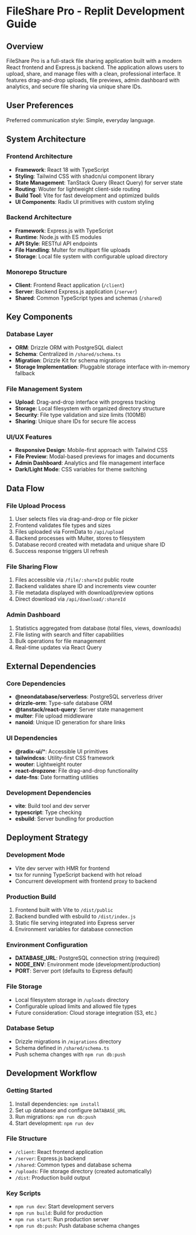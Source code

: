 # FileShare Pro - Replit Development Guide

## Overview

FileShare Pro is a full-stack file sharing application built with a modern React frontend and Express.js backend. The application allows users to upload, share, and manage files with a clean, professional interface. It features drag-and-drop uploads, file previews, admin dashboard with analytics, and secure file sharing via unique share IDs.

## User Preferences

Preferred communication style: Simple, everyday language.

## System Architecture

### Frontend Architecture
- **Framework**: React 18 with TypeScript
- **Styling**: Tailwind CSS with shadcn/ui component library
- **State Management**: TanStack Query (React Query) for server state
- **Routing**: Wouter for lightweight client-side routing
- **Build Tool**: Vite for fast development and optimized builds
- **UI Components**: Radix UI primitives with custom styling

### Backend Architecture
- **Framework**: Express.js with TypeScript
- **Runtime**: Node.js with ES modules
- **API Style**: RESTful API endpoints
- **File Handling**: Multer for multipart file uploads
- **Storage**: Local file system with configurable upload directory

### Monorepo Structure
- **Client**: Frontend React application (`/client`)
- **Server**: Backend Express.js application (`/server`)
- **Shared**: Common TypeScript types and schemas (`/shared`)

## Key Components

### Database Layer
- **ORM**: Drizzle ORM with PostgreSQL dialect
- **Schema**: Centralized in `/shared/schema.ts`
- **Migration**: Drizzle Kit for schema migrations
- **Storage Implementation**: Pluggable storage interface with in-memory fallback

### File Management System
- **Upload**: Drag-and-drop interface with progress tracking
- **Storage**: Local filesystem with organized directory structure
- **Security**: File type validation and size limits (100MB)
- **Sharing**: Unique share IDs for secure file access

### UI/UX Features
- **Responsive Design**: Mobile-first approach with Tailwind CSS
- **File Preview**: Modal-based previews for images and documents
- **Admin Dashboard**: Analytics and file management interface
- **Dark/Light Mode**: CSS variables for theme switching

## Data Flow

### File Upload Process
1. User selects files via drag-and-drop or file picker
2. Frontend validates file types and sizes
3. Files uploaded via FormData to `/api/upload`
4. Backend processes with Multer, stores to filesystem
5. Database record created with metadata and unique share ID
6. Success response triggers UI refresh

### File Sharing Flow
1. Files accessible via `/file/:shareId` public route
2. Backend validates share ID and increments view counter
3. File metadata displayed with download/preview options
4. Direct download via `/api/download/:shareId`

### Admin Dashboard
1. Statistics aggregated from database (total files, views, downloads)
2. File listing with search and filter capabilities
3. Bulk operations for file management
4. Real-time updates via React Query

## External Dependencies

### Core Dependencies
- **@neondatabase/serverless**: PostgreSQL serverless driver
- **drizzle-orm**: Type-safe database ORM
- **@tanstack/react-query**: Server state management
- **multer**: File upload middleware
- **nanoid**: Unique ID generation for share links

### UI Dependencies
- **@radix-ui/***: Accessible UI primitives
- **tailwindcss**: Utility-first CSS framework
- **wouter**: Lightweight router
- **react-dropzone**: File drag-and-drop functionality
- **date-fns**: Date formatting utilities

### Development Dependencies
- **vite**: Build tool and dev server
- **typescript**: Type checking
- **esbuild**: Server bundling for production

## Deployment Strategy

### Development Mode
- Vite dev server with HMR for frontend
- tsx for running TypeScript backend with hot reload
- Concurrent development with frontend proxy to backend

### Production Build
1. Frontend built with Vite to `/dist/public`
2. Backend bundled with esbuild to `/dist/index.js`
3. Static file serving integrated into Express server
4. Environment variables for database connection

### Environment Configuration
- **DATABASE_URL**: PostgreSQL connection string (required)
- **NODE_ENV**: Environment mode (development/production)
- **PORT**: Server port (defaults to Express default)

### File Storage
- Local filesystem storage in `/uploads` directory
- Configurable upload limits and allowed file types
- Future consideration: Cloud storage integration (S3, etc.)

### Database Setup
- Drizzle migrations in `/migrations` directory
- Schema defined in `/shared/schema.ts`
- Push schema changes with `npm run db:push`

## Development Workflow

### Getting Started
1. Install dependencies: `npm install`
2. Set up database and configure `DATABASE_URL`
3. Run migrations: `npm run db:push`
4. Start development: `npm run dev`

### File Structure
- `/client`: React frontend application
- `/server`: Express.js backend
- `/shared`: Common types and database schema
- `/uploads`: File storage directory (created automatically)
- `/dist`: Production build output

### Key Scripts
- `npm run dev`: Start development servers
- `npm run build`: Build for production
- `npm run start`: Run production server
- `npm run db:push`: Push database schema changes